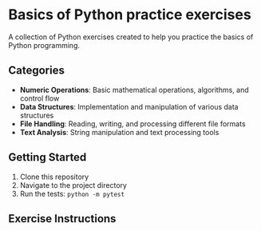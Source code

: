 # Basics of Python practice exercises

A collection of Python exercises created to help you practice the basics of Python programming.


## Categories

- **Numeric Operations**: Basic mathematical operations, algorithms, and control flow
- **Data Structures**: Implementation and manipulation of various data structures
- **File Handling**: Reading, writing, and processing different file formats
- **Text Analysis**: String manipulation and text processing tools

## Getting Started

1. Clone this repository
2. Navigate to the project directory
3. Run the tests: `python -m pytest`

## Exercise Instructions